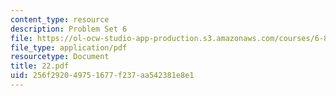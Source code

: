 ```yaml
---
content_type: resource
description: Problem Set 6
file: https://ol-ocw-studio-app-production.s3.amazonaws.com/courses/6-821-programming-languages-fall-2002/256f292049751677f237aa542381e8e1_22.pdf
file_type: application/pdf
resourcetype: Document
title: 22.pdf
uid: 256f2920-4975-1677-f237-aa542381e8e1
---
```

